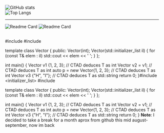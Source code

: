 ![GitHub stats](https://github-readme-stats.vercel.app/api?username=Party-Pie&show_icons=true&theme=holi&rank_icon=percentile&hide_title=true&hide_border=true)  
![Top Langs](https://github-readme-stats.vercel.app/api/top-langs/?username=Party-Pie&theme=holi&hide_title=true&layout=compact&hide_border=true)

<hr>

![Readme Card](https://github-readme-stats.vercel.app/api/pin/?username=Party-Pie&repo=pyfernet&theme=aura)
![Readme Card](https://github-readme-stats.vercel.app/api/pin/?username=Party-Pie&repo=HPC&theme=aura)

<br>
#include <initializer_list>
#include <string>

template <typename T>
class Vector {
public:
    Vector(int);
    Vector(std::initializer_list<T> il) {
        for (const T& elem : il)
            std::cout << elem << ' ';
    }
};

int main() {
    Vector v1 {1, 2, 3};         // CTAD deduces T as int
    Vector v2 = v1;              // CTAD deduces T as int
    auto p = new Vector{1, 2, 3}; // CTAD deduces T as int
    Vector v3 {"H", "I"};        // CTAD deduces T as std::string
    return 0;
}#include <initializer_list>
#include <string>

template <typename T>
class Vector {
public:
    Vector(int);
    Vector(std::initializer_list<T> il) {
        for (const T& elem : il)
            std::cout << elem << ' ';
    }
};

int main() {
    Vector v1 {1, 2, 3};         // CTAD deduces T as int
    Vector v2 = v1;              // CTAD deduces T as int
    auto p = new Vector{1, 2, 3}; // CTAD deduces T as int
    Vector v3 {"H", "I"};        // CTAD deduces T as std::string
    return 0;
}
**Note**: I decided to take a break for a month aprox from github this mid august-september, now im back
